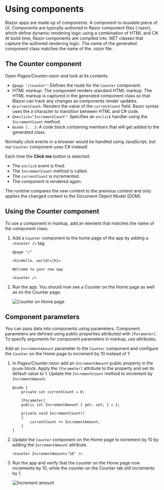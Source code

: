 # Using components

Blazor apps are made up of *components*. A component is reusable piece of UI. Components are typically authored in Razor component files (.razor), which define dynamic rendering logic using a combination of HTML and C#. At build time, Razor components are compiled into .NET classes that capture the authored rendering logic. The name of the generated component class matches the name of the *.razor* file.

## The Counter component

Open *Pages/Counter.razor* and look at its contents.

- `@page "/counter"`: Defines the route for the `Counter` component.
- *HTML markup*: The component renders standard HTML markup. The HTML markup is captured in the generated component class so that Blazor can track any changes as components render updates.
- `@currentCount`: Renders the value of the `currentCount` field. Razor syntax uses the `@` character to transition between HTML and C# code. 
- `@onclick="IncrementCount"`: Specifies an `onclick` handler using the `IncrementCount` method.
- `@code {...}`: A code block containing members that will get added to the generated class.

Normally click events in a browser would be handled using JavaScript, but our `Counter` component uses C# instead!

Each time the **Click me** button is selected:

* The `onclick` event is fired.
* The `IncrementCount` method is called.
* The `currentCount` is incremented.
* The component is rendered again.

The runtime compares the new content to the previous content and only applies the changed content to the Document Object Model (DOM).

## Using the Counter component

To use a component in markup, add an element that matches the name of the component class.

1. Add a `Counter` component to the home page of the app by adding a `<Counter />` tag:

    ```
    @page "/"

    <h1>Hello, world!</h1>

    Welcome to your new app.

    <Counter />
    ```

1. Run the app. You should now see a Counter on the Home page as well as on the Counter page.

    ![Counter on Home page](https://user-images.githubusercontent.com/1874516/67259642-d4b70700-f44b-11e9-8f07-ce0a1e01ed9c.png)

## Component parameters

You can pass data into components using parameters. Component parameters are defined using public properties attributed with `[Parameter]`. To specify arguments for component parameters in markup, use attributes.

Add an `IncrementAmount` parameter to the `Counter` component and configure the `Counter` on the Home page to increment by 10 instead of 1:

1. In *Pages/Counter.razor* add an `IncrementAmount` public property in the `@code` block. Apply the `[Parameter]` attribute to the property and set its default value to 1. Update the `IncrementCount` method to increment by `IncrementAmount`.

    ```
    @code {
        private int currentCount = 0;

        [Parameter]
        public int IncrementAmount { get; set; } = 1;

        private void IncrementCount()
        {
            currentCount += IncrementAmount;
        }
    }
    ```

1. Update the `Counter` component on the Home page to increment by 10 by adding the `IncrementAmount` attribute.

    ```
    <Counter IncrementAmount="10" />
    ```

1. Run the app and verify that the counter on the Home page now increments by 10, while the counter on the Counter tab still increments by 1.

    ![Increment amount](https://user-images.githubusercontent.com/1874516/67259988-b9e59200-f44d-11e9-9fa1-37036bde790a.png)
